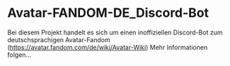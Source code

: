 # Avatar-FANDOM-DE_Discord-Bot
Bei diesem Projekt handelt es sich um einen inoffiziellen Discord-Bot zum deutschsprachigen Avatar-Fandom (https://avatar.fandom.com/de/wiki/Avatar-Wiki)
Mehr Informationen folgen...
